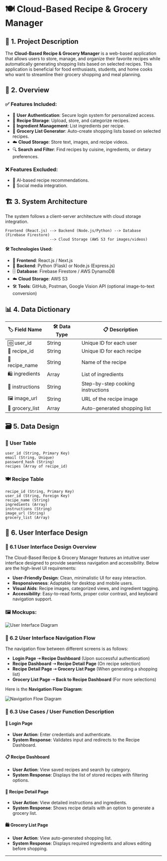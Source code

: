 # 🍽️ Cloud-Based Recipe & Grocery Manager

## 📌 1. Project Description

The **Cloud-Based Recipe & Grocery Manager** is a web-based application that allows users to store, manage, and organize their favorite recipes while automatically generating shopping lists based on selected recipes. This application is beneficial for food enthusiasts, students, and home cooks who want to streamline their grocery shopping and meal planning.

## 🌟 2. Overview

### ✅ Features Included:
- 🔐 **User Authentication**: Secure login system for personalized access.
- 📖 **Recipe Storage**: Upload, store, and categorize recipes.
- 🥦 **Ingredient Management**: List ingredients per recipe.
- 🛒 **Grocery List Generator**: Auto-create shopping lists based on selected recipes.
- ☁️ **Cloud Storage**: Store text, images, and recipe videos.
- 🔍 **Search and Filter**: Find recipes by cuisine, ingredients, or dietary preferences.

### ❌ Features Excluded:
- 🤖 AI-based recipe recommendations.
- 📲 Social media integration.

## 🏗️ 3. System Architecture

The system follows a client-server architecture with cloud storage integration.

```
Frontend (React.js) --> Backend (Node.js/Python) --> Database (Firebase Firestore)
                    --> Cloud Storage (AWS S3 for images/videos)
```

**🛠 Technologies Used:**
- 🎨 **Frontend**: React.js / Next.js
- 🚀 **Backend**: Python (Flask) or Node.js (Express.js)
- 🗄 **Database**: Firebase Firestore / AWS DynamoDB
- ☁️ **Cloud Storage**: AWS S3
- 🛠 **Tools**: GitHub, Postman, Google Vision API (optional image-to-text conversion)

## 📊 4. Data Dictionary

| 🏷 Field Name   | 🛠 Data Type | 📋 Description |
|---------------|----------|-------------|
| 🆔 user_id       | String   | Unique ID for each user |
| 🥘 recipe_id     | String   | Unique ID for each recipe |
| 🍲 recipe_name   | String   | Name of the recipe |
| 🛍 ingredients   | Array    | List of ingredients |
| 📜 instructions  | String   | Step-by-step cooking instructions |
| 🖼 image_url     | String   | URL of the recipe image |
| 🛒 grocery_list  | Array    | Auto-generated shopping list |

## 🗃 5. Data Design

### 👤 User Table
```
user_id (String, Primary Key)
email (String, Unique)
password_hash (String)
recipes (Array of recipe_id)
```

### 🍽 Recipe Table
```
recipe_id (String, Primary Key)
user_id (String, Foreign Key)
recipe_name (String)
ingredients (Array)
instructions (String)
image_url (String)
grocery_list (Array)
```

## 🎨 6. User Interface Design

### 📌 6.1 User Interface Design Overview
The Cloud-Based Recipe & Grocery Manager features an intuitive user interface designed to provide seamless navigation and accessibility. Below are the high-level UI requirements:
- **User-Friendly Design**: Clean, minimalistic UI for easy interaction.
- **Responsiveness**: Adaptable for desktop and mobile users.
- **Visual Aids**: Recipe images, categorized views, and ingredient tagging.
- **Accessibility**: Easy-to-read fonts, proper color contrast, and keyboard navigation support.

### 🖼 Mockups:
![User Interface Diagram](path/to/your/diagram.png)

### 🔄 6.2 User Interface Navigation Flow
The navigation flow between different screens is as follows:

- **Login Page ➝ Recipe Dashboard** (Upon successful authentication)
- **Recipe Dashboard ➝ Recipe Detail Page** (On recipe selection)
- **Recipe Detail Page ➝ Grocery List Page** (When generating a shopping list)
- **Grocery List Page ➝ Back to Recipe Dashboard** (For more selections)

Here is the **Navigation Flow Diagram**:

![Navigation Flow Diagram](path/to/navigation_diagram.png)

### 📌 6.3 Use Cases / User Function Description

#### 🔑 Login Page
- **User Action**: Enter credentials and authenticate.
- **System Response**: Validates input and redirects to the Recipe Dashboard.

#### 📋 Recipe Dashboard
- **User Action**: View saved recipes and search by category.
- **System Response**: Displays the list of stored recipes with filtering options.

#### 📖 Recipe Detail Page
- **User Action**: View detailed instructions and ingredients.
- **System Response**: Shows recipe details with an option to generate a grocery list.

#### 🛍 Grocery List Page
- **User Action**: View auto-generated shopping list.
- **System Response**: Displays required ingredients and allows editing before shopping.

---
